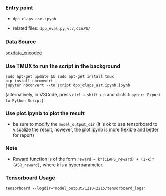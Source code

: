 ### Entry point
* `dpo_claps_asr.ipynb`

* related files: `dpo_eval.py`, `vc/`, `CLAPS/`

### Data Source
[soxdata_encodec](https://huggingface.co/datasets/lca0503/soxdata_encodec/viewer/default/test)

### Use TMUX to run the script in the background
```
sudo apt-get update && sudo apt-get install tmux
pip install nbconvert
jupyter nbconvert --to script dpo_claps_asr.ipynb.ipynb
```
(alternatively, in VSCode, press `ctrl` + `shift` + `p` and click `Jupyter: Export to Python Script`)

### Use plot.ipynb to plot the result
* be sure to modify the  `model_output_dir`
(it is ok to use tensorboard to visualize the result, however, the plot.ipynb is more flexible and better for report)

### Note
* Reward function is of the form `reward = k*(CLAPS_reward) + (1-k)*(ASR_reward)`, where `k` is a hyperparameter.

### Tensorboard Usage
```
tensorboard --logdir="model_output/1210-2215/tensorboard_logs"
```